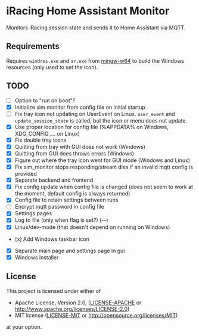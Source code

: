 # iRacing Home Assistant Monitor

Monitors iRacing session state and sends it to Home Assistant via MQTT.

## Requirements

Requires `windres.exe` and `ar.exe` from [mingw-w64](https://www.mingw-w64.org/) to build the Windows resources (only used to set the icon).

## TODO
- [ ] Option to "run on boot"?
- [x] Initialize sim monitor from config file on initial startup
- [ ] Fix tray icon not updating on UserEvent on Linux. `user_event` and `update_session_state` is called, but the icon or menu does not update.
- [x] Use proper location for config file (%APPDATA% on Windows, XDG_CONFIG_... on Linux)
- [x] Fix double tray icons
- [x] Quitting from tray with GUI does not work (Windows)
- [x] Quitting from GUI does throws errors (Windows)
- [x] Figure out where the tray icon went for GUI mode (Windows and Linux)
- [x] Fix sim_monitor stops responding/stream dies if an invalid mqtt config is provided
- [x] Separate backend and frontend
- [x] Fix config update when config file is changed (does not seem to work at the moment, default config is always returned)
- [x] Config file to retain settings between runs
- [ ] Encrypt mqtt password in config file
- [x] Settings pages
- [x] Log to file (only when flag is set?) (--)
- [x] Linux/dev-mode (that doesn't depend on running on Windows)
- [x] Add Windows taskbar icon
- [x] Separate main page and settings page in gui
- [x] Windows installer

## License

This project is licensed under either of

 * Apache License, Version 2.0, ([LICENSE-APACHE](LICENSE-APACHE) or http://www.apache.org/licenses/LICENSE-2.0)
 * MIT license ([LICENSE-MIT](LICENSE-MIT) or http://opensource.org/licenses/MIT)

at your option.